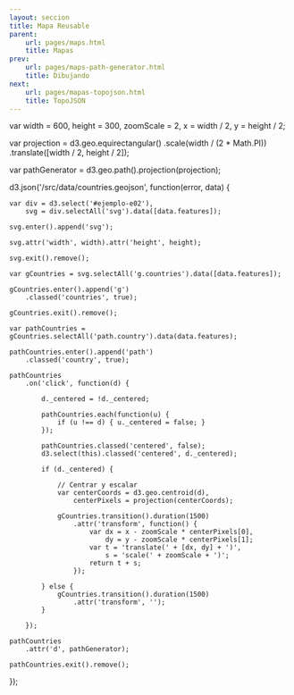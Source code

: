 ```yaml
---
layout: seccion
title: Mapa Reusable
parent:
    url: pages/maps.html
    title: Mapas
prev:
    url: pages/maps-path-generator.html
    title: Dibujando
next:
    url: pages/mapas-topojson.html
    title: TopoJSON
---
```


<div>
    <style>
        .feature {
            fill: #6F3C1F;
        }

        .background {
            fill: #C7E4FF;
        }

        .graticule {
            fill-opacity: 0;
            stroke: #fff;
        }
    </style>
</div>


<div class="runnable" id="code-e01">
var width  = 600,
    height = 300;

function geojsonMap() {

    var me = {
        height: 300,
        width:  600,
        projection: d3.geo.equirectangular(),
        scale: 600 / (2 * Math.PI)
    };

    function chart(selection) {
        selection.each(function(features) {

            var div = d3.select(this),
                svg = div.selectAll('svg.geojson-map').data([features]);

            svg.enter().append('svg')
                .classed('geojson-map', true);

            svg.attr('width', me.width).attr('height', me.height);

            svg.exit().remove();

            // Background
            var background = svg.selectAll('rect.background').data([features]);

            background.enter().append('rect')
                .classed('background', true);

            background
                .attr('width', me.width)
                .attr('height', me.height);

            background.exit().remove();

            // Configure the projection
            me.projection
                .translate([me.width / 2, me.height / 2])
                .scale(me.scale);

            var pathGenerator = d3.geo.path()
                .projection(me.projection);

            // Graticule
            var graticule = d3.geo.graticule();

            var graticuleLines = svg.selectAll('path.graticule').data([graticule()]);

            graticuleLines.enter().append('path')
                .classed('graticule', true);

            graticuleLines
                .attr('d', pathGenerator);

            graticuleLines.exit().remove();

            // Render the features
            var pathFeatures = svg.selectAll('path.feature').data(features);

            pathFeatures.enter().append('path')
                .classed('feature', true);

            pathFeatures.attr('d', pathGenerator);

            pathFeatures.exit().remove();
        });
    }

    chart.width = function(value) {
        if (!arguments.length) { return me.width; }
        me.width = value;
        return chart;
    };

    chart.height = function(value) {
        if (!arguments.length) { return me.height; }
        me.height = value;
        return chart;
    };

    chart.projection = function(value) {
        if (!arguments.length) { return me.projection; }
        me.projection = value;
        return chart;
    };

    chart.scale = function(value) {
        if (!arguments.length) { return me.scale; }
        me.scale = value;
        return chart;
    };

    return chart;
}

var map = geojsonMap();

d3.json('/src/data/countries.geojson', function(error, data) {

    if (error) { console.error(error); }

    d3.select('#ejemplo-e01')
        .data([data.features])
        .call(map);


    d3.select('#boton-rm').on('click', function() {

        map.projection(d3.geo.mercator());

        d3.select('#ejemplo-e01')
            .data([data.features])
            .call(map);

    });

    d3.select('#boton-re').on('click', function() {

        map.projection(d3.geo.equirectangular());

        d3.select('#ejemplo-e01')
            .data([data.features])
            .call(map);

    });

    d3.select('#boton-ro').on('click', function() {

        map.projection(d3.geo.orthographic().clipAngle(90));

        d3.select('#ejemplo-e01')
            .data([data.features])
            .call(map);

    });

    d3.select('#boton-rc').on('click', function() {

        map.projection(d3.geo.conicEquidistant())
            .scale(0.75 * width / (2 * Math.PI));

        d3.select('#ejemplo-e01')
            .data([data.features])
            .call(map);

    });

});
</div>
<script>codeBlock().editor('#code-e01').init();</script>

<div class="btn-group btn-group-sm">
    <button id="boton-rm" type="button" class="btn btn-default btn-sm">Mercator</button>
    <button id="boton-re" type="button" class="btn btn-default btn-sm">Equirectangular</button>
    <button id="boton-ro" type="button" class="btn btn-default btn-sm">Orthographic</button>
    <button id="boton-rc" type="button" class="btn btn-default btn-sm">Conic Equidistant</button>
</div>

<div class="ejemplo">
    <div id="ejemplo-e01"></div>
</div>

### Centrando

<div>
    <style>
        .centered {
            fill: #dd0000;
        }
    </style>
</div>

<div class="runnable" id="code-e02">
var width  = 600,
    height = 300,
    zoomScale = 2,
    x = width / 2,
    y = height / 2;

var projection = d3.geo.equirectangular()
    .scale(width / (2 * Math.PI))
    .translate([width / 2, height / 2]);

var pathGenerator = d3.geo.path().projection(projection);

d3.json('/src/data/countries.geojson', function(error, data) {

    var div = d3.select('#ejemplo-e02'),
        svg = div.selectAll('svg').data([data.features]);

    svg.enter().append('svg');

    svg.attr('width', width).attr('height', height);

    svg.exit().remove();

    var gCountries = svg.selectAll('g.countries').data([data.features]);

    gCountries.enter().append('g')
        .classed('countries', true);

    gCountries.exit().remove();

    var pathCountries = gCountries.selectAll('path.country').data(data.features);

    pathCountries.enter().append('path')
        .classed('country', true);

    pathCountries
        .on('click', function(d) {

            d._centered = !d._centered;

            pathCountries.each(function(u) {
                if (u !== d) { u._centered = false; }
            });

            pathCountries.classed('centered', false);
            d3.select(this).classed('centered', d._centered);

            if (d._centered) {

                // Centrar y escalar
                var centerCoords = d3.geo.centroid(d),
                    centerPixels = projection(centerCoords);

                gCountries.transition().duration(1500)
                    .attr('transform', function() {
                        var dx = x - zoomScale * centerPixels[0],
                            dy = y - zoomScale * centerPixels[1];
                        var t = 'translate(' + [dx, dy] + ')',
                            s = 'scale(' + zoomScale + ')';
                        return t + s;
                    });

            } else {
                gCountries.transition().duration(1500)
                    .attr('transform', '');
            }

        });

    pathCountries
        .attr('d', pathGenerator);

    pathCountries.exit().remove();
});
</div>
<script>codeBlock().editor('#code-e02').init();</script>

<div class="ejemplo">
    <div id="ejemplo-e02"></div>
</div>